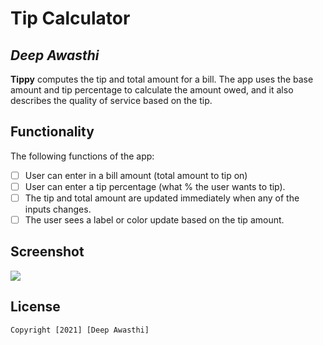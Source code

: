 # Tip Calculator

## *Deep Awasthi*

**Tippy** computes the tip and total amount for a bill. The app uses the base amount and tip percentage to calculate the amount owed, and it also describes the quality of service based on the tip.

## Functionality

The following functions of the app:

* [ ] User can enter in a bill amount (total amount to tip on)
* [ ] User can enter a tip percentage (what % the user wants to tip).
* [ ] The tip and total amount are updated immediately when any of the inputs changes.
* [ ] The user sees a label or color update based on the tip amount.

## Screenshot


<img src='https://github.com/mad-skull/Tippy/blob/main/Screenshot_20211226_220136.png' />


## License

    Copyright [2021] [Deep Awasthi]
